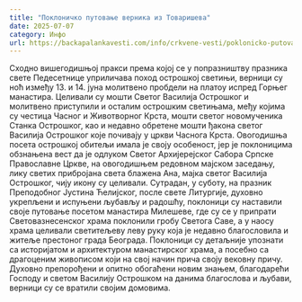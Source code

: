```yaml
---
title: "Поклоничко путовање верника из Товаришева"
date: 2025-07-07
category: Инфо
url: https://backapalankavesti.com/info/crkvene-vesti/poklonicko-putovanje-vernika-iz-tovariseva-5/
---
```


Сходно вишегодишњој пракси према којој се у попразништву празника свете Педесетнице уприличава поход острошкој светињи, верници су ноћ између 13. и 14. јуна молитвено пробдели на платоу испред Горњег манастира. Целивали су мошти Светог Василија Острошког и молитвено приступили и осталим острошким светињама, међу којима су честица Часног и Животворног Крста, мошти светог новомученика Станка Острошког, као и недавно обретене мошти ђакона светог Василија Острошког које почивају у цркви Часнога Крста. Овогодишња посета острошкој обитељи имала је своју особеност, јер је поклоницима обзнањена вест да је одлуком Светог Архијерејског Сабора Српске Православне Цркве, на овогодишњем редовном мајском заседању, лику светих прибројана света блажена Ана, мајка светог Василија Острошког, чију икону су целивали. Сутрадан, у суботу, на празник Преподобног Јустина Ћелијског, после свете Литургије, духовно укрепљени и испуњени љубављу и радошћу, поклоници су наставили своје путовање посетом манастира Милешеве, где су се у припрати Световазнесенског храма поклонили гробу Светога Саве, а у наосу храма целивали светитељеву леву руку која је недавно благословила и житеље престоног града Београда. Поклоници су детаљније упознати са историјатом и архитектуром манастирског храма, а посебно са драгоценим живописом који на свој начин прича своју вековну причу. Духовно препорођени и опитно обогаћени новим знањем, благодарећи Господу и светом Василију Острошком на данима благослова и љубави, верници су се вратили својим домовима.
